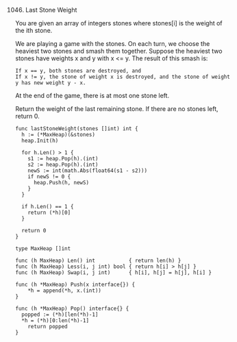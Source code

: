 1046. Last Stone Weight

You are given an array of integers stones where stones[i] is the weight of the ith stone.

We are playing a game with the stones. On each turn, we choose the heaviest two stones and smash them together. Suppose the heaviest two stones have weights x and y with x <= y. The result of this smash is:

    If x == y, both stones are destroyed, and
    If x != y, the stone of weight x is destroyed, and the stone of weight y has new weight y - x.

At the end of the game, there is at most one stone left.

Return the weight of the last remaining stone. If there are no stones left, return 0.

```
func lastStoneWeight(stones []int) int {
  h := (*MaxHeap)(&stones)
  heap.Init(h)

  for h.Len() > 1 {
    s1 := heap.Pop(h).(int)
    s2 := heap.Pop(h).(int)
    newS := int(math.Abs(float64(s1 - s2)))
    if newS != 0 {
      heap.Push(h, newS)
    }
  }

  if h.Len() == 1 {
    return (*h)[0]
  }

  return 0
}

type MaxHeap []int

func (h MaxHeap) Len() int           { return len(h) }
func (h MaxHeap) Less(i, j int) bool { return h[i] > h[j] }
func (h MaxHeap) Swap(i, j int)      { h[i], h[j] = h[j], h[i] }

func (h *MaxHeap) Push(x interface{}) {
	*h = append(*h, x.(int))
}

func (h *MaxHeap) Pop() interface{} {
  popped := (*h)[len(*h)-1]
  *h = (*h)[0:len(*h)-1]
	return popped
}
```